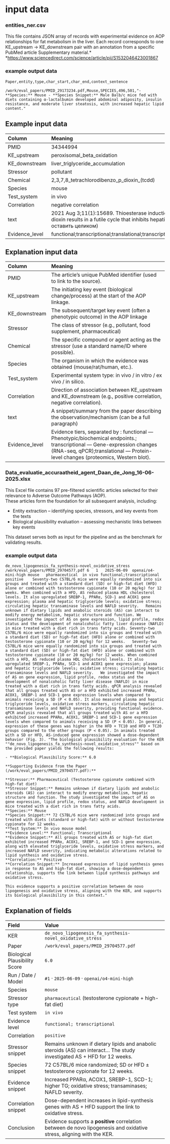 input data
================

### entities_ner.csv

This file contains  JSON array of records with experimental evidence on AOP relationships for fat metabolism in the liver. Each record corresponds to one 
KE_upstream → KE_downstream pair with an annotation from a specific PubMed article  Supplementary material.*
*https://www.sciencedirect.com/science/article/pii/S1532046423001867
### example output data

``` csv
Paper,entity,type,char_start,char_end,context_sentence

/work/eval_papers/PMID_29173234.pdf,Mouse,SPECIES,496,501,"- **Species:** Mouse - **Species Snippet:** Male Balb/c mice fed with diets containing α-lactalbumin developed abdominal adiposity, insulin resistance, and moderate liver steatosis, with increased hepatic lipid content."
```

## Example input data

| Column | Meaning |
|:---|:---|
| PMID | 34344994 |
| KE_upstream | peroxisomal_beta_oxidation |
| KE_downstream | liver_triglyceride_accumulation |
| Stressor | pollutant |
| Chemical | 2,3,7,8_tetrachlorodibenzo_p_dioxin\_(tcdd) |
| Species | mouse |
| Test_system | in vivo |
| Correlation | negative correlation |
| text | 2021 Aug 3;11(1):15689. Thioesterase induction by 2,3,7,8-tetrachlorodibenzo-p-dioxin results in a futile cycle that inhibits hepatic β-oxidation. … (полный текст можно оставить целиком) |
| Evidence_level | functional;transcriptional;translational;transcriptional;translational;functional;translational |

## Explanation input data

| Column | Meaning |
|:---|:---|
| PMID | The article’s unique PubMed identifier (used to link to the source). |
| KE_upstream | The initiating key event (biological change/process) at the start of the AOP linkage. |
| KE_downstream | The subsequent/target key event (often a phenotypic outcome) in the AOP linkage |
| Stressor | The class of stressor (e.g., pollutant, food supplement, pharmaceutical) |
| Chemical | The specific compound or agent acting as the stressor (use a standard name/ID where possible). |
| Species | The organism in which the evidence was obtained (mouse/rat/human, etc.). |
| Test_system | Experimental system type: in vivo / in vitro / ex vivo / in silico. |
| Correlation | Direction of association between KE_upstream and KE_downstream (e.g., positive correlation, negative correlation). |
| text | A snippet/summary from the paper describing the observation/mechanism (can be a full paragraph) |
| Evidence_level | Evidence tiers, separated by : functional — Phenotypic/biochemical endpoints.; transcriptional — Gene-expression changes (RNA-seq, qPCR);translational — Protein-level changes (proteomics, Western blot).|



### Data_evaluatie_accuraatheid_agent_Daan_de_Jong_16-06-2025.xlsx

This Excel file contains 97 pre-filtered scientific articles selected for their relevance to Adverse Outcome Pathways (AOP).  
These articles form the foundation for all subsequent analysis, including:

- Entity extraction – identifying species, stressors, and key events from the texts  
- Biological plausibility evaluation – assessing mechanistic links between key events  

This dataset serves both as input for the pipeline and as the benchmark for validating results.


### example output data

``` csv
de_novo_lipogenesis_fa_synthesis-novel_oxidative_stress /work/eval_papers/PMID_29704577.pdf 6   1   2025-06-09  openai/o4-mini-high mouse   pharmaceutical  in vivo functional;transcriptional  positive    Seventy-two C57BL/6 mice were equally randomized into six groups and treated with a standard diet (SD) or high-fat diet (HFD) alone or combined with testosterone cypionate (10 or 20 mg/kg) for 12 weeks. When combined with a HFD, AS reduced plasma HDL cholesterol levels. It also upregulated SREBP-1, PPARα, SCD-1 and ACOX1 gene expression; plasma and hepatic triglyceride levels; oxidative stress; circulating hepatic transaminase levels and NAFLD severity.   Remains unknown if dietary lipids and anabolic steroids (AS) can interact to modify energy metabolism, hepatic structure and function. We investigated the impact of AS on gene expression, lipid profile, redox status and the development of nonalcoholic fatty liver disease (NAFLD) in mice treated with a diet rich in trans fatty acids. Seventy-two C57BL/6 mice were equally randomized into six groups and treated with a standard diet (SD) or high-fat diet (HFD) alone or combined with testosterone cypionate (10 or 20 mg/kg) for 12 weeks.   Seventy-two C57BL/6 mice were equally randomized into six groups and treated with a standard diet (SD) or high-fat diet (HFD) alone or combined with testosterone cypionate (10 or 20 mg/kg) for 12 weeks. When combined with a HFD, AS reduced plasma HDL cholesterol levels. It also upregulated SREBP-1, PPARα, SCD-1 and ACOX1 gene expression; plasma and hepatic triglyceride levels; oxidative stress; circulating hepatic transaminase levels and NAFLD severity.   We investigated the impact of AS on gene expression, lipid profile, redox status and the development of nonalcoholic fatty liver disease (NAFLD) in mice treated with a diet rich in trans fatty acids. qPCR analysis revealed that all groups treated with AS or a HFD exhibited increased PPARα, ACOX1, SREBP-1 and SCD-1 gene expression levels when compared to animals receiving a SD (P < 0.05). It also measured plasma and hepatic triglyceride levels, oxidative stress markers, circulating hepatic transaminase levels and NAFLD severity, providing functional evidence.    qPCR analysis revealed that all groups treated with AS or a HFD exhibited increased PPARα, ACOX1, SREBP-1 and SCD-1 gene expression levels when compared to animals receiving a SD (P < 0.05). In general, expression of these genes was higher in the HFD + TC10 and HFD + TC20 groups compared to the other groups (P < 0.05). In animals treated with a SD or HFD, AS-induced gene expression showed a dose-dependent behavior (Fig. 3). "The biological plausibility evaluation for the KER ""de_novo_lipogenesis_fa_synthesis-novel_oxidative_stress"" based on the provided paper yields the following results:

- **Biological Plausibility Score:** 6.0

**Supporting Evidence from the Paper (/work/eval_papers/PMID_29704577.pdf):**

**Stressor:** Pharmaceutical (Testosterone cypionate combined with high-fat diet)  
**Stressor Snippet:** Remains unknown if dietary lipids and anabolic steroids (AS) can interact to modify energy metabolism, hepatic structure and function. The study investigated the impact of AS on gene expression, lipid profile, redox status, and NAFLD development in mice treated with a diet rich in trans fatty acids.  
**Species:** Mouse  
**Species Snippet:** 72 C57BL/6 mice were randomized into groups and treated with diets (standard or high-fat) with or without testosterone cypionate for 12 weeks.  
**Test System:** In vivo mouse model  
**Evidence Level:** Functional; Transcriptional  
**Evidence Snippet:** All groups treated with AS or high-fat diet exhibited increased PPARα, ACOX1, SREBP-1, and SCD-1 gene expression, along with elevated triglyceride levels, oxidative stress markers, and increased NAFLD severity, indicating metabolic alterations related to lipid synthesis and oxidative stress.  
**Correlation:** Positive  
**Correlation Snippet:** Increased expression of lipid synthesis genes in response to AS and high-fat diet, showing a dose-dependent relationship, supports the link between lipid synthesis pathways and oxidative stress.

This evidence supports a positive correlation between de novo lipogenesis and oxidative stress, aligning with the KER, and supports its biological plausibility in this context."

```

## Explanation of fields

| Field | Value |
|:---|:---|
| KER | `de_novo_lipogenesis_fa_synthesis-novel_oxidative_stress` |
| Paper | `/work/eval_papers/PMID_29704577.pdf` |
| Biological Plausibility Score | `6.0` |
| Run / Date / Model | `#1` · `2025-06-09` · `openai/o4-mini-high` |
| Species | `mouse` |
| Stressor type | `pharmaceutical` (testosterone cypionate + high-fat diet) |
| Test system | `in vivo` |
| Evidence level | `functional; transcriptional` |
| Correlation | `positive` |
| Stressor snippet | Remains unknown if dietary lipids and anabolic steroids (AS) can interact… The study investigated AS + HFD for 12 weeks. |
| Species snippet | 72 C57BL/6 mice randomized; SD or HFD ± testosterone cypionate for 12 weeks. |
| Evidence snippet | Increased PPARα, ACOX1, SREBP-1, SCD-1; higher TG; oxidative stress; transaminases; NAFLD severity. |
| Correlation snippet | Dose-dependent increases in lipid-synthesis genes with AS + HFD support the link to oxidative stress. |
| Conclusion | Evidence supports a **positive** correlation between de novo lipogenesis and oxidative stress, aligning with the KER. |

